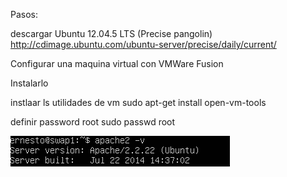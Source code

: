 Pasos:

descargar Ubuntu 12.04.5 LTS (Precise pangolin)
http://cdimage.ubuntu.com/ubuntu-server/precise/daily/current/

Configurar una maquina virtual con VMWare Fusion

Instalarlo

instlaar ls utilidades de vm
sudo apt-get install open-vm-tools

definir password root
sudo passwd root


![Image of Yaktocat](img/01.png)
 
